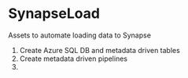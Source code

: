 # SynapseLoad
Assets to automate loading data to Synapse 
1. Create Azure SQL DB and metadata driven tables 
2. Create metadata driven pipelines 
3. 
